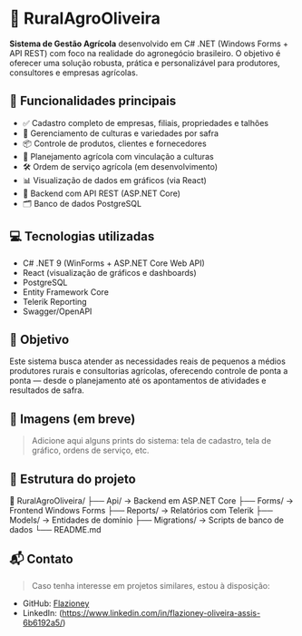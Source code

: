 # 🌱 RuralAgroOliveira

**Sistema de Gestão Agrícola** desenvolvido em C# .NET (Windows Forms + API REST) com foco na realidade do agronegócio brasileiro. O objetivo é oferecer uma solução robusta, prática e personalizável para produtores, consultores e empresas agrícolas.

## 📌 Funcionalidades principais

- ✅ Cadastro completo de empresas, filiais, propriedades e talhões
- 🌾 Gerenciamento de culturas e variedades por safra
- 📦 Controle de produtos, clientes e fornecedores
- 🧭 Planejamento agrícola com vinculação a culturas
- 🛠️ Ordem de serviço agrícola (em desenvolvimento)
- 📊 Visualização de dados em gráficos (via React)
- 🔐 Backend com API REST (ASP.NET Core)
- 🗂️ Banco de dados PostgreSQL

## 💻 Tecnologias utilizadas

- C# .NET 9 (WinForms + ASP.NET Core Web API)
- React (visualização de gráficos e dashboards)
- PostgreSQL
- Entity Framework Core
- Telerik Reporting
- Swagger/OpenAPI

## 🎯 Objetivo

Este sistema busca atender as necessidades reais de pequenos a médios produtores rurais e consultorias agrícolas, oferecendo controle de ponta a ponta — desde o planejamento até os apontamentos de atividades e resultados de safra.

## 📸 Imagens (em breve)

> Adicione aqui alguns prints do sistema: tela de cadastro, tela de gráfico, ordens de serviço, etc.

## 📂 Estrutura do projeto
📁 RuralAgroOliveira/
├── Api/ -> Backend em ASP.NET Core
├── Forms/ -> Frontend Windows Forms
├── Reports/ -> Relatórios com Telerik
├── Models/ -> Entidades de domínio
├── Migrations/ -> Scripts de banco de dados
└── README.md

## 📬 Contato

> Caso tenha interesse em projetos similares, estou à disposição:
- GitHub: [Flazioney](https://github.com/Flazioney)
- LinkedIn: (https://www.linkedin.com/in/flazioney-oliveira-assis-6b6192a5/)
